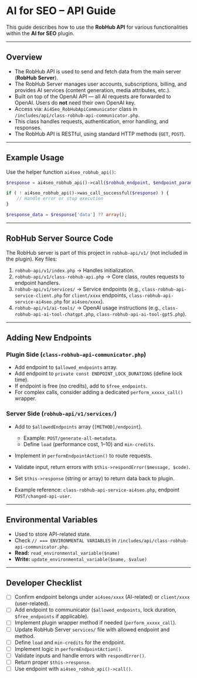 # AI for SEO – API Guide

This guide describes how to use the **RobHub API** for various functionalities within the **AI for SEO** plugin.

---

## Overview

* The RobHub API is used to send and fetch data from the main server (**RobHub Server**).
* The RobHub Server manages user accounts, subscriptions, billing, and provides AI services (content generation, media attributes, etc.).
* Built on top of the OpenAI API — all AI requests are forwarded to OpenAI. Users do **not** need their own OpenAI key.
* Access via: `Ai4Seo_RobHubApiCommunicator` class in `/includes/api/class-robhub-api-communicator.php`.
* This class handles requests, authentication, error handling, and responses.
* The RobHub API is RESTful, using standard HTTP methods (`GET`, `POST`).

---

## Example Usage

Use the helper function `ai4seo_robhub_api()`:

```php
$response = ai4seo_robhub_api()->call($robhub_endpoint, $endpoint_parameter, $method); // method optional, default GET

if ( ! ai4seo_robhub_api()->was_call_successful($response) ) {
    // Handle error or stop execution
}

$response_data = $response['data'] ?? array();
```

---

## RobHub Server Source Code

The RobHub server is part of this project in `robhub-api/v1/` (not included in the plugin). Key files:

1. `robhub-api/v1/index.php` → Handles initialization.
2. `robhub-api/v1/class-robhub-api.php` → Core class, routes requests to endpoint handlers.
3. `robhub-api/v1/services/` → Service endpoints (e.g., `class-robhub-api-service-client.php` for `client/xxxx` endpoints, `class-robhub-api-service-ai4seo.php` for `ai4seo/xxxx`).
4. `robhub-api/v1/ai-tools/` → OpenAI usage instructions (e.g., `class-robhub-api-ai-tool-chatgpt.php`, `class-robhub-api-ai-tool-gpt5.php`).

---

## Adding New Endpoints

### Plugin Side (`class-robhub-api-communicator.php`)

* Add endpoint to `$allowed_endpoints` array.
* Add endpoint to `private const ENDPOINT_LOCK_DURATIONS` (define lock time).
* If endpoint is free (no credits), add to `$free_endpoints`.
* For complex calls, consider adding a dedicated `perform_xxxxx_call()` wrapper.

### Server Side (`robhub-api/v1/services/`)

* Add to `$allowedEndpoints` array (`[METHOD]/endpoint`).

    * Example: `POST/generate-all-metadata`.
    * Define `load` (performance cost, 1–10) and `min-credits`.
* Implement in `performEndpointAction()` to route requests.
* Validate input, return errors with `$this->respondError($message, $code)`.
* Set `$this->response` (string or array) to return data back to plugin.
* Example reference: `class-robhub-api-service-ai4seo.php`, endpoint `POST/changed-api-user`.

---

## Environmental Variables

* Used to store API-related state.
* Check `// === ENVIRONMENTAL VARIABLES` in `/includes/api/class-robhub-api-communicator.php`.
* **Read:** `read_environmental_variable($name)`
* **Write:** `update_environmental_variable($name, $value)`

---

## Developer Checklist

* [ ] Confirm endpoint belongs under `ai4seo/xxxx` (AI-related) or `client/xxxx` (user-related).
* [ ] Add endpoint to communicator (`$allowed_endpoints`, lock duration, `$free_endpoints` if applicable).
* [ ] Implement plugin wrapper method if needed (`perform_xxxxx_call`).
* [ ] Update RobHub Server `services/` file with allowed endpoint and method.
* [ ] Define `load` and `min-credits` for the endpoint.
* [ ] Implement logic in `performEndpointAction()`.
* [ ] Validate inputs and handle errors with `respondError()`.
* [ ] Return proper `$this->response`.
* [ ] Use endpoint with `ai4seo_robhub_api()->call()`.